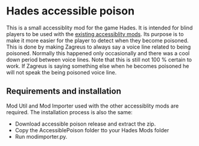 # Hades accessible poison

This is a small accessiblity mod for the game Hades. It is intended for blind players to be used with the [existing accessiblity mods](https://hllf.net/hades/). Its purpose is to make it more easier for the player to detect when they become poisoned. This is done by making Zagreus to always say a voice line related to being poisoned. Normally this happened only occasionally and there was a cool down period between voice lines. Note that this is still not 100 % certain to work. If Zagreus is saying something else when he becomes poisoned he will not speak the being poisoned voice line.

## Requirements and installation

Mod Util and Mod Importer used with the other accessiblity mods are required. The installation process is also the same:

- Download accessible poison release and extract the zip.
- Copy the AccessiblePoison folder tto your Hades Mods folder
- Run modimporter.py.